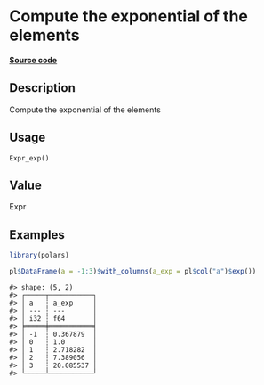 

# Compute the exponential of the elements

[**Source code**](https://github.com/pola-rs/r-polars/tree/741f9cd2614b3302a4d033bcae447425e1b91191/R/after-wrappers.R#L20)

## Description

Compute the exponential of the elements

## Usage

<pre><code class='language-R'>Expr_exp()
</code></pre>

## Value

Expr

## Examples

``` r
library(polars)

pl$DataFrame(a = -1:3)$with_columns(a_exp = pl$col("a")$exp())
```

    #> shape: (5, 2)
    #> ┌─────┬───────────┐
    #> │ a   ┆ a_exp     │
    #> │ --- ┆ ---       │
    #> │ i32 ┆ f64       │
    #> ╞═════╪═══════════╡
    #> │ -1  ┆ 0.367879  │
    #> │ 0   ┆ 1.0       │
    #> │ 1   ┆ 2.718282  │
    #> │ 2   ┆ 7.389056  │
    #> │ 3   ┆ 20.085537 │
    #> └─────┴───────────┘
